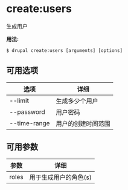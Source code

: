 # create:users
生成用户

**用法:**
```
$ drupal create:users [arguments] [options] 
```

## 可用选项
选项 | 详细
-------|-------------
--limit | 生成多少个用户
--password | 用户密码
--time-range | 用户的创建时间范围

## 可用参数
参数 | 详细
---------|-------------
roles | 用于生成用户的角色(s)
